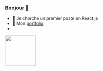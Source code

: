 ### Bonjour 👋
- 👯 Je cherche un premier poste en React.js
- :newspaper: Mon [portfolio](talentsenaction.fr) 
- 
<a href="URL_REDIRECT" target="blank"><img align="center" src="https://fr.legacy.reactjs.org/logo-og.png" height="100" /></a>

<!--
**benoitdebuyer/benoitdebuyer** is a ✨ _special_ ✨ repository because its `README.md` (this file) appears on your GitHub profile.

Here are some ideas to get you started:

- 🔭 I’m currently working on ...
- 🌱 I’m currently learning on ReactJS. 
- 👯 I’m looking to collaborate on 
- 🤔 I’m looking for help with ...
- 💬 Ask me about ...
- 📫 How to reach me: ...
- 😄 Pronouns: ...
- ⚡ Fun fact: ...
-->
